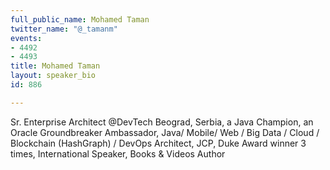 ```yaml
---
full_public_name: Mohamed Taman
twitter_name: "@_tamanm"
events:
- 4492
- 4493
title: Mohamed Taman
layout: speaker_bio
id: 886

---
```

Sr. Enterprise Architect @DevTech Beograd, Serbia, a Java Champion, an Oracle Groundbreaker Ambassador, Java/ Mobile/ Web / Big Data / Cloud / Blockchain (HashGraph) / DevOps Architect, JCP, Duke Award winner 3 times, International Speaker, Books & Videos Author